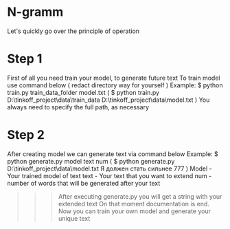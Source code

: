 # N-gramm
Let's quickly go over the principle of operation
# Step 1
First of all you need train your model, to generate future text
To train model use command below ( redact directory way for yourself )
Example: $ python train.py train_data_folder model.txt
( $ python train.py D:\tinkoff_project\data\train_data D:\tinkoff_project\data\model.txt )
You always need to specify the full path, as necessary
# Step 2 
After creating model we can generate text via command below
Example: $ python generate.py model text num
( $ python generate.py D:\tinkoff_project\data\model.txt Я должен стать сильнее 777 )
Model - Your trained model of text
text - Your text that you want to extend
num - number of words that will be generated after your text
>>>After executing generate.py you will get a string with your extended text
On that moment documentation is end. Now you can train your own model and generate your unique text
